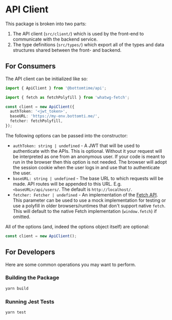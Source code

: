 # API Client

This package is broken into two parts:

1. The API client (`src/client/`) which is used by the front-end to communicate with the backend service.
2. The type definitions (`src/types/`) which export all of the types and data structures shared between the front- and backend.

## For Consumers

The API client can be initialized like so:

```typescript
import { ApiClient } from '@bottomtime/api';

import { fetch as fetchPolyfill } from 'whatwg-fetch';

const client = new ApiClient({
  authToken: '<jwt_token>',
  baseURL: 'https://my-env.bottomti.me/',
  fetcher: fetchPolyfill,
});
```

The following options can be passed into the constructor:

- `authToken: string | undefined` - A JWT that will be used to authenticate with the APIs. This is optional. Without it your request will be interpreted
  as one from an anonymous user. If your code is meant to run in the browser then this option is not needed. The browser will adopt
  the session cookie when the user logs in and use that to authenticate the user.
- `baseURL: string | undefined` - The base URL to which requests will be made. API routes will be appended to this URL. E.g. `<baseURL>/api/users/`.
  The default is `http://localhost/`.
- `fetcher: Fetcher | undefined` - An implementation of the [Fetch API](https://developer.mozilla.org/en-US/docs/Web/API/Fetch_API).
  This parameter can be used to use a mock implementation for testing or use a polyfill in older browsers/runtimes that don't support native `fetch`.
  This will default to the native Fetch implementation (`window.fetch`) if omitted.

All of the options (and, indeed the options object itself) are optional:

```typescript
const client = new ApiClient();
```

## For Developers

Here are some common operations you may want to perform.

### Building the Package

```bash
yarn build
```

### Running Jest Tests

```bash
yarn test
```
